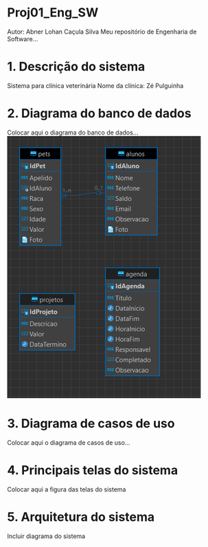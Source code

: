 # Proj01_Eng_SW

Autor: Abner Lohan Caçula Silva
Meu repositório de Engenharia de Software...

# 1. Descrição do sistema

Sistema para clínica veterinária
Nome da clínica: Zé Pulguinha

# 2. Diagrama do banco de dados

Colocar aqui o diagrama do banco de dados...
![imagem de exemplo](https://github.com/AbnerLohan/Abner_Lohan_projeto01_engsw/blob/main/imagens/imagem_teste.png?raw=true)

# 3. Diagrama de casos de uso

Colocar aqui o diagrama de casos de uso...
![]()

# 4. Principais telas do sistema

Colocar aqui a figura das telas do sistema
![]()

# 5. Arquitetura do sistema

Incluir diagrama do sistema
![]()
